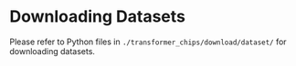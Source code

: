 # Downloading Datasets
Please refer to Python files in `./transformer_chips/download/dataset/` for downloading datasets.